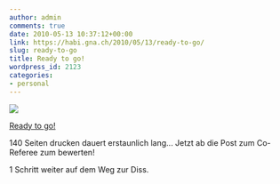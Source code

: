 ```yaml
---
author: admin
comments: true
date: 2010-05-13 10:37:12+00:00
link: https://habi.gna.ch/2010/05/13/ready-to-go/
slug: ready-to-go
title: Ready to go!
wordpress_id: 2123
categories:
- personal
---
```



 [![](https://static.flickr.com/3174/4603727724_f6afce7a1a_m.jpg)](https://www.flickr.com/photos/habi/4603727724/)
   

 
  [Ready to go!](https://www.flickr.com/photos/habi/4603727724/)
    

 



140 Seiten drucken dauert erstaunlich lang... Jetzt ab die Post zum Co-Referee zum bewerten!  

1 Schritt weiter auf dem Weg zur Diss.
  


